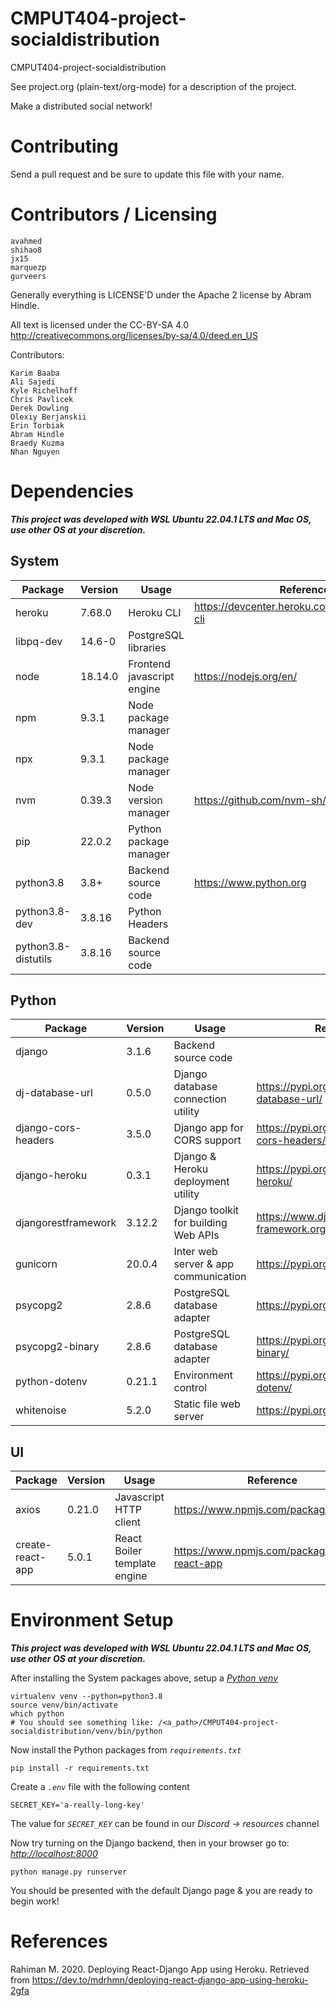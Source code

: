CMPUT404-project-socialdistribution
===================================

CMPUT404-project-socialdistribution

See project.org (plain-text/org-mode) for a description of the project.

Make a distributed social network!

Contributing
============

Send a pull request and be sure to update this file with your name.

Contributors / Licensing
========================
    avahmed
    shihao8
    jx15
    marquezp
    gurveers

Generally everything is LICENSE'D under the Apache 2 license by Abram Hindle.

All text is licensed under the CC-BY-SA 4.0 http://creativecommons.org/licenses/by-sa/4.0/deed.en_US

Contributors:

    Karim Baaba
    Ali Sajedi
    Kyle Richelhoff
    Chris Pavlicek
    Derek Dowling
    Olexiy Berjanskii
    Erin Torbiak
    Abram Hindle
    Braedy Kuzma
    Nhan Nguyen 

# Dependencies

***This project was developed with WSL Ubuntu 22.04.1 LTS and Mac OS, use other OS at your discretion.***

## System

| Package               | Version   | Usage                         | Reference                                         |
| -                     | -         | -                             | -                                                 |
| heroku                | 7.68.0    | Heroku CLI                    | <https://devcenter.heroku.com/articles/heroku-cli>|
| libpq-dev             | 14.6-0    | PostgreSQL libraries          | |
| node                  | 18.14.0   | Frontend javascript engine    | <https://nodejs.org/en/>                          |
| npm                   | 9.3.1     | Node package manager          | |
| npx                   | 9.3.1     | Node package manager          | |
| nvm                   | 0.39.3    | Node version manager          | <https://github.com/nvm-sh/nvm>                   |
| pip                   | 22.0.2    | Python package manager        | |
| python3.8             | 3.8+      | Backend source code           | <https://www.python.org>                          |
| python3.8-dev         | 3.8.16    | Python Headers                | |
| python3.8-distutils   | 3.8.16    | Backend source code           | |

## Python

| Package               | Version   | Usage                                 | Reference                                         |
| -                     | -         | -                                     | -                                                 |
| django                | 3.1.6     | Backend source code                   | |
| dj-database-url       | 0.5.0     | Django database connection utility    | <https://pypi.org/project/dj-database-url/>       |
| django-cors-headers   | 3.5.0     | Django app for CORS support           | <https://pypi.org/project/django-cors-headers/>   |
| django-heroku         | 0.3.1     | Django & Heroku deployment utility    | <https://pypi.org/project/django-heroku/>         |
| djangorestframework   | 3.12.2    | Django toolkit for building Web APIs  | <https://www.django-rest-framework.org>           |
| gunicorn              | 20.0.4    | Inter web server & app communication  | <https://pypi.org/project/gunicorn/>              |
| psycopg2              | 2.8.6     | PostgreSQL database adapter           | <https://pypi.org/project/psycopg2/>              |
| psycopg2-binary       | 2.8.6     | PostgreSQL database adapter           | <https://pypi.org/project/psycopg2-binary/>       |
| python-dotenv         | 0.21.1    | Environment control                   | <https://pypi.org/project/python-dotenv/>         |
| whitenoise            | 5.2.0     | Static file web server                | <https://pypi.org/project/whitenoise/>            |

## UI

| Package               | Version   | Usage                                 | Reference                                         |
| -                     | -         | -                                     | -                                                 |
| axios                 | 0.21.0    | Javascript HTTP client                | <https://www.npmjs.com/package/axios>             |
| create-react-app      | 5.0.1     | React Boiler template engine          | <https://www.npmjs.com/package/create-react-app>  |

# Environment Setup

***This project was developed with WSL Ubuntu 22.04.1 LTS and Mac OS, use other OS at your discretion.***

After installing the System packages above, setup a *[Python venv](https://docs.python.org/3/library/venv.html)*

    virtualenv venv --python=python3.8
    source venv/bin/activate
    which python
    # You should see something like: /<a_path>/CMPUT404-project-socialdistribution/venv/bin/python

Now install the Python packages from *`requirements.txt`*

    pip install -r requirements.txt

Create a *`.env`* file with the following content

    SECRET_KEY='a-really-long-key'

The value for *`SECRET_KEY`* can be found in our *Discord -> resources* channel

Now try turning on the Django backend, then in your browser go to: *<http://localhost:8000>*

    python manage.py runserver

You should be presented with the default Django page & you are ready to begin work!

# References
Rahiman M. 2020. Deploying React-Django App using Heroku. Retrieved from https://dev.to/mdrhmn/deploying-react-django-app-using-heroku-2gfa
